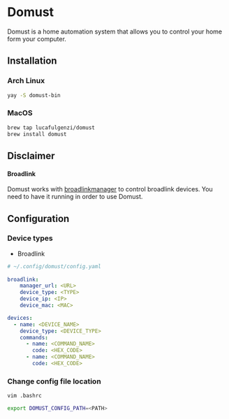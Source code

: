 
# Domust

Domust is a home automation system that allows you to control your home form your computer.

## Installation

### Arch Linux

```bash  
yay -S domust-bin
```

### MacOS

```bash
brew tap lucafulgenzi/domust
brew install domust
```

## Disclaimer

#### Broadlink
Domust works with [broadlinkmanager](https://github.com/t0mer/broadlinkmanager-docker) to control broadlink devices. You need to have it running in order to use Domust.

## Configuration

### Device types
- Broadlink

```yaml  
# ~/.config/domust/config.yaml  
  
broadlink:
    manager_url: <URL>  
    device_type: <TYPE>  
    device_ip: <IP>  
    device_mac: <MAC>

devices:
  - name: <DEVICE_NAME>
    device_type: <DEVICE_TYPE>
    commands:
      - name: <COMMAND_NAME>
        code: <HEX_CODE>
      - name: <COMMAND_NAME>
        code: <HEX_CODE>
```

### Change config file location

```bash
vim .bashrc

export DOMUST_CONFIG_PATH=<PATH>
```
